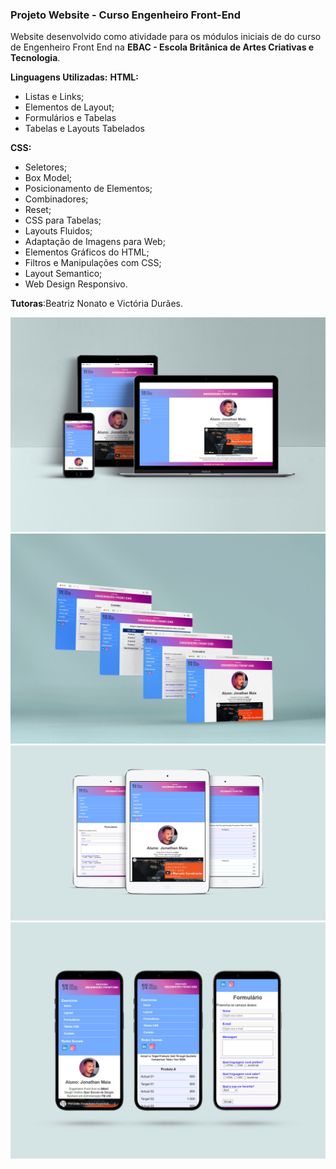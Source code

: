 ### Projeto Website - Curso Engenheiro Front-End

Website desenvolvido como atividade para os módulos iniciais de do curso de Engenheiro Front End na **EBAC - Escola Britânica de Artes Criativas e Tecnologia**.

**Linguagens Utilizadas:**
**HTML:**

- Listas e Links;
- Elementos de Layout;
- Formulários e Tabelas
- Tabelas e Layouts Tabelados

**CSS:**

- Seletores;
- Box Model;
- Posicionamento de Elementos;
- Combinadores;
- Reset;
- CSS para Tabelas;
- Layouts Fluidos;
- Adaptação de Imagens para Web;
- Elementos Gráficos do HTML;
- Filtros e Manipulações com CSS;
- Layout Semantico;
- Web Design Responsivo.

**Tutoras**:Beatriz Nonato e Victória Durães.

<div style="display:inline_block">
<img alt="Imagem do projeto" src="https://github.com/jonathanppmaia/websiteebac/blob/main/image/projeto01.jpg?raw=true" >
</div>

<div style="display:inline_block">
<img alt=" Versão Desktop" src="https://github.com/jonathanppmaia/websiteebac/blob/main/image/projeto02.jpg?raw=true" >
</div>
<div style="display:inline_block">
<img alt="Versão Tablet" src="https://github.com/jonathanppmaia/websiteebac/blob/main/image/Projeto04.jpg?raw=true" >

<div style="display:inline_block">
<img alt="Versão SmartPhone" src="https://github.com/jonathanppmaia/websiteebac/blob/main/image/projeto03.jpg?raw=true" >

</div>
